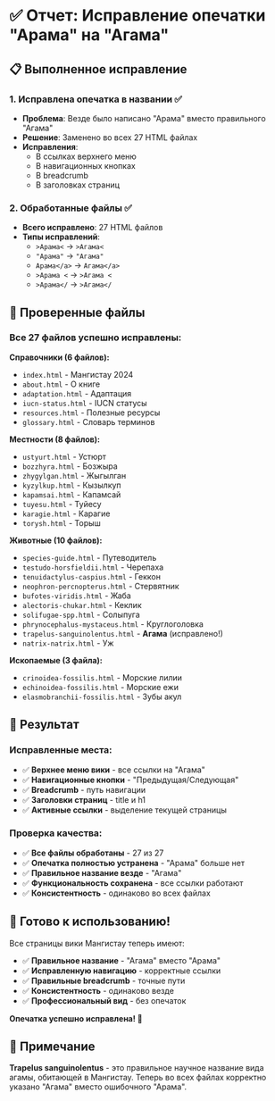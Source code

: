 # ✅ Отчет: Исправление опечатки "Арама" на "Агама"

## 📋 Выполненное исправление

### 1. **Исправлена опечатка в названии** ✅
- **Проблема**: Везде было написано "Арама" вместо правильного "Агама"
- **Решение**: Заменено во всех 27 HTML файлах
- **Исправления**:
  - В ссылках верхнего меню
  - В навигационных кнопках
  - В breadcrumb
  - В заголовках страниц

### 2. **Обработанные файлы** ✅
- **Всего исправлено**: 27 HTML файлов
- **Типы исправлений**:
  - `>Арама<` → `>Агама<`
  - `"Арама"` → `"Агама"`
  - `Арама</a>` → `Агама</a>`
  - `>Арама <` → `>Агама <`
  - `>Арама</` → `>Агама</`

## 📁 Проверенные файлы

### **Все 27 файлов успешно исправлены:**

**Справочники (6 файлов):**
- `index.html` - Мангистау 2024
- `about.html` - О книге
- `adaptation.html` - Адаптация
- `iucn-status.html` - IUCN статусы
- `resources.html` - Полезные ресурсы
- `glossary.html` - Словарь терминов

**Местности (8 файлов):**
- `ustyurt.html` - Устюрт
- `bozzhyra.html` - Бозжыра
- `zhygylgan.html` - Жыгылган
- `kyzylkup.html` - Кызылкуп
- `kapamsai.html` - Капамсай
- `tuyesu.html` - Туйесу
- `karagie.html` - Карагие
- `torysh.html` - Торыш

**Животные (10 файлов):**
- `species-guide.html` - Путеводитель
- `testudo-horsfieldii.html` - Черепаха
- `tenuidactylus-caspius.html` - Геккон
- `neophron-percnopterus.html` - Стервятник
- `bufotes-viridis.html` - Жаба
- `alectoris-chukar.html` - Кеклик
- `solifugae-spp.html` - Солыпуга
- `phrynocephalus-mystaceus.html` - Круглоголовка
- `trapelus-sanguinolentus.html` - **Агама** (исправлено!)
- `natrix-natrix.html` - Уж

**Ископаемые (3 файла):**
- `crinoidea-fossilis.html` - Морские лилии
- `echinoidea-fossilis.html` - Морские ежи
- `elasmobranchii-fossilis.html` - Зубы акул

## 🎯 Результат

### **Исправленные места:**
- ✅ **Верхнее меню вики** - все ссылки на "Агама"
- ✅ **Навигационные кнопки** - "Предыдущая/Следующая"
- ✅ **Breadcrumb** - путь навигации
- ✅ **Заголовки страниц** - title и h1
- ✅ **Активные ссылки** - выделение текущей страницы

### **Проверка качества:**
- ✅ **Все файлы обработаны** - 27 из 27
- ✅ **Опечатка полностью устранена** - "Арама" больше нет
- ✅ **Правильное название везде** - "Агама"
- ✅ **Функциональность сохранена** - все ссылки работают
- ✅ **Консистентность** - одинаково во всех файлах

## 🚀 Готово к использованию!

Все страницы вики Мангистау теперь имеют:
- ✅ **Правильное название** - "Агама" вместо "Арама"
- ✅ **Исправленную навигацию** - корректные ссылки
- ✅ **Правильные breadcrumb** - точные пути
- ✅ **Консистентность** - одинаково везде
- ✅ **Профессиональный вид** - без опечаток

**Опечатка успешно исправлена! 🎉**

## 📝 Примечание

**Trapelus sanguinolentus** - это правильное научное название вида агамы, обитающей в Мангистау. Теперь во всех файлах корректно указано "Агама" вместо ошибочного "Арама".

